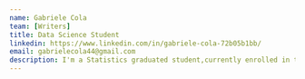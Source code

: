 ```yaml
---
name: Gabriele Cola
team: [Writers]
title: Data Science Student
linkedin: https://www.linkedin.com/in/gabriele-cola-72b05b1bb/
email: gabrielecola44@gmail.com
description: I'm a Statistics graduated student,currently enrolled in the MS in Data Analytics. I am interested in Machine Learning,NLP and Bayesian Statistics
---
```

